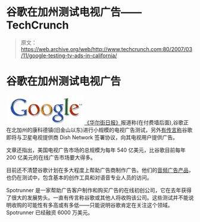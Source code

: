 # 谷歌在加州测试电视广告——TechCrunch

> 原文：<https://web.archive.org/web/http://www.techcrunch.com:80/2007/03/11/google-testing-tv-ads-in-california/>

# 谷歌在加州测试电视广告

![](img/fda28300d08d11cd622e4c304b51d78f.png)[《华尔街日报》](https://web.archive.org/web/20210925033307/http://online.wsj.com/article/SB117349709482933055.html?mod=rss_Today's_Most_Popular)报道称(在付费墙后面),谷歌正在北加州的康科德镇(旧金山以东)进行小规模的电视广告测试，另外[有传言称](https://web.archive.org/web/20210925033307/http://venturebeat.com/2007/03/11/rumor-google-about-to-sign-ad-deal-with-dish-networks/)谷歌即将与卫星电视提供商 Dish Network 签署协议，向其电视用户提供广告。

文章还指出，美国电视广告市场的总规模为每年 540 亿美元，比谷歌目前每年 200 亿美元的在线广告市场要大得多。

目前还不清楚谷歌计划在多大程度上帮助广告商制作广告。他们的[音频广告产品](https://web.archive.org/web/20210925033307/http://www.beta.techcrunch.com/2006/12/11/startup-cries-foul-at-googles-new-radio-ads-product/)，也仍在测试中，包含基本的创作工具和对语音专业人员的访问。

Spotrunner 是一家帮助广告客户制作和购买广告的在线初创公司，它在去年获得了很大的发展势头。一直有传言称谷歌或其他人将收购该公司。这些测试并不能说明收购的可能性有多高或有多低——只能说明谷歌肯定在关注这个领域。Spotrunner 已经融资 6000 万美元。